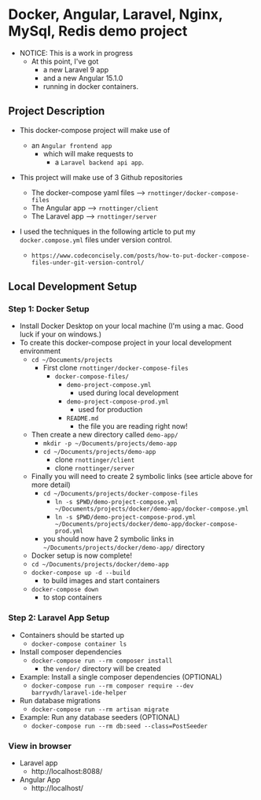 # Docker, Angular, Laravel, Nginx, MySql, Redis demo project 

- NOTICE: This is a work in progress
  - At this point, I've got 
    - a new Laravel 9 app
    - and a new Angular 15.1.0
    - running in docker containers.



## Project Description

- This docker-compose project will make use of 
  - an `Angular frontend app` 
    - which will make requests to 
      - a `Laravel backend api app`.


- This project will make use of 3 Github repositories
  - The docker-compose yaml files --> `rnottinger/docker-compose-files`
  - The Angular app --> `rnottinger/client`
  - The Laravel app  --> `rnottinger/server`


- I used the techniques in the following article to put my `docker.compose.yml` files under version control.
  - `https://www.codeconcisely.com/posts/how-to-put-docker-compose-files-under-git-version-control/`


## Local Development Setup

### Step 1: Docker Setup
- Install Docker Desktop on your local machine (I'm using a mac. Good luck if your on windows.)
- To create this docker-compose project in your local development environment
  - `cd ~/Documents/projects`
    - First clone `rnottinger/docker-compose-files`
      - `docker-compose-files/`
        - `demo-project-compose.yml`
          - used during local development
        - `demo-project-compose-prod.yml`
          - used for production
        - `README.md`
          - the file you are reading right now!
  - Then create a new directory called `demo-app/`
    - `mkdir -p ~/Documents/projects/demo-app`
    - `cd ~/Documents/projects/demo-app`
      - clone `rnottinger/client`
      - clone `rnottinger/server`
  - Finally you will need to create 2 symbolic links (see article above for more detail)
    - `cd ~/Documents/projects/docker-compose-files`
      - `ln -s $PWD/demo-project-compose.yml ~/Documents/projects/docker/demo-app/docker-compose.yml`
      - `ln -s $PWD/demo-project-compose-prod.yml ~/Documents/projects/docker/demo-app/docker-compose-prod.yml`
    - you should now have 2 symbolic links in `~/Documents/projects/docker/demo-app/` directory
  - Docker setup is now complete!
  - `cd ~/Documents/projects/docker/demo-app`
  - `docker-compose up -d --build`
    - to build images and start containers
  - `docker-compose down`
    - to stop containers


### Step 2: Laravel App Setup

- Containers should be started up
  - `docker-compose container ls`
- Install composer dependencies
  - `docker-compose run --rm composer install`
    - the `vendor/` directory will be created
- Example: Install a single composer dependencies (OPTIONAL)
  - `docker-compose run --rm composer require --dev barryvdh/laravel-ide-helper`
- Run database migrations
  - `docker-compose run --rm artisan migrate`
- Example: Run any database seeders (OPTIONAL)
  - `docker-compose run --rm db:seed --class=PostSeeder`


### View in browser

- Laravel app 
  - http://localhost:8088/
- Angular App
  - http://localhost/
